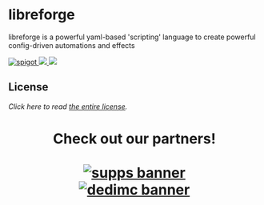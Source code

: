 # libreforge
libreforge is a powerful yaml-based 'scripting' language to create powerful config-driven automations and effects

<p>
    <a href="https://github.com/Auxilor/libreforge/releases">
        <img alt="spigot" src="https://img.shields.io/github/v/release/Auxilor/libreforge?color=informational"/>
    </a>
    <a href="https://plugins.auxilor.io/" alt="Docs">
        <img src="https://img.shields.io/badge/docs-docusaurus-informational"/>
    </a>
    <a href="https://discord.gg/ZcwpSsE/" alt="Discord">
        <img src="https://img.shields.io/discord/452518336627081236?label=discord&color=informational"/>
    </a>
</p>

## License

*Click here to read [the entire license](https://github.com/Auxilor/eco/blob/master/LICENSE.md).*

<h1 align="center">
  Check out our partners!
  <br>
  <div style="width: 50%; margin: 0 auto;">
  <br>
    <a href="https://gamersupps.gg/discount/Auxilor?afmc=Auxilor" target="_blank">
      <img src="https://i.imgur.com/7mFhlQO.png" alt="supps banner">
    </a>
    <a href="https://dedimc.promo/Auxilor" target="_blank">
      <img src="https://i.imgur.com/x9aeH38.png" alt="dedimc banner">
    </a>
  <br>
  </div>
</h1>
